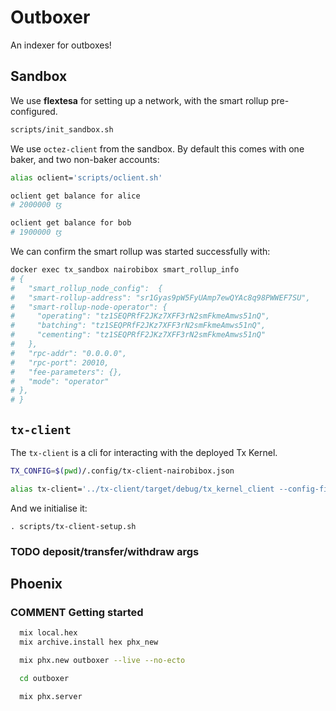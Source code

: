 <!--
SPDX-FileCopyrightText: 2023 Emma Turner <mail@emturner.co.uk>

SPDX-License-Identifier: MIT
-->

# Outboxer

An indexer for outboxes!

## Sandbox

We use **flextesa** for setting up a network, with the smart rollup pre-configured.

```sh
scripts/init_sandbox.sh
```

We use `octez-client` from the sandbox. By default this comes with one baker, and two non-baker accounts:

```sh
alias oclient='scripts/oclient.sh'

oclient get balance for alice
# 2000000 ꜩ

oclient get balance for bob
# 1900000 ꜩ
```

We can confirm the smart rollup was started successfully with:

```sh
docker exec tx_sandbox nairobibox smart_rollup_info
# {
#   "smart_rollup_node_config":  {
#   "smart-rollup-address": "sr1Gyas9pW5FyUAmp7ewQYAc8q98PWWEF7SU",
#   "smart-rollup-node-operator": {
#     "operating": "tz1SEQPRfF2JKz7XFF3rN2smFkmeAmws51nQ",
#     "batching": "tz1SEQPRfF2JKz7XFF3rN2smFkmeAmws51nQ",
#     "cementing": "tz1SEQPRfF2JKz7XFF3rN2smFkmeAmws51nQ"
#   },
#   "rpc-addr": "0.0.0.0",
#   "rpc-port": 20010,
#   "fee-parameters": {},
#   "mode": "operator"
# },
# }
```

## `tx-client`

The `tx-client` is a cli for interacting with the deployed Tx Kernel.

```sh
TX_CONFIG=$(pwd)/.config/tx-client-nairobibox.json

alias tx-client='../tx-client/target/debug/tx_kernel_client --config-file $TX_CONFIG'
```

And we initialise it:

```shell
. scripts/tx-client-setup.sh
```

### TODO deposit/transfer/withdraw args

## Phoenix

### COMMENT Getting started
```sh
  mix local.hex
  mix archive.install hex phx_new

  mix phx.new outboxer --live --no-ecto
```

```sh
  cd outboxer

  mix phx.server
```
